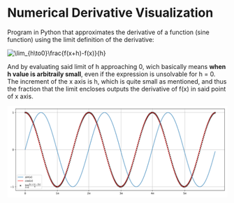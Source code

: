 # Numerical Derivative Visualization

Program in Python that approximates the derivative of a function (sine function) using the limit definition of the derivative:

![\lim_{h\to0}\frac{f(x+h)-f(x)}{h}](https://latex.codecogs.com/svg.latex?\Large&space;\lim_{h\to0}\frac{f(x+h)-f(x)}{h})

And by evaluating said limit of h approaching 0, wich basically means **when h value is arbitraily small**, even if the expression is unsolvable for h = 0. The increment of the x axis is h, which is quite small as mentioned, and thus the fraction that the limit encloses outputs the derivative of f(x) in said point of x axis.

![img](res/plot.png)